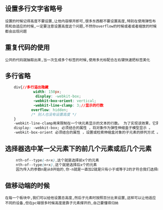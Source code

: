 ## 设置多行文字省略号
    设置的时候记得高度不要设置,让他内容撑开即可,很多东西都不要设置高度,特别在使用弹性布局和自适应的时候,一定要注意设置高度这个问题,不然你overflow的时候或者或者缩放的时候都会出现问题
## 重复代码的使用
    公共的代码就抽取出来,当一次生成多个标签的时候,使用多光标配合左右键快速把标签美化
## 多行省略
```css
    div{//多行溢出隐藏
             width: 150px;
              display: -webkit-box;
             -webkit-box-orient: vertical;
             -webkit-line-clamp: 3;//显示的行数
            overflow: hidden;
            /* 别人也没有设置高度 */
    }
    -webkit-line-clamp用来限制在一个块元素显示的文本的行数。 为了实现该效果，它需要组合其他的WebKit属性。常见结合属性：
    display: -webkit-box; 必须结合的属性 ，将对象作为弹性伸缩盒子模型显示 。
    -webkit-box-orient 必须结合的属性 ，设置或检索伸缩盒对象的子元素的排列方式 。
```
## 选择器选中某一父元素下的前几个元素或后几个元素
```css
     nth-of--type(-n+x),这个就是选择前x个的元素
     nth-of--type(n+x),这个就是选择后x个的元素
     因为传入的参数n是从0开始的,你-n就是一直加2就是只有小于或等于2的才符合我们选择的范围,大于也是这个道理
```
## 做移动端的时候
    在每一个板块中,我们可以给他设置总高度,然后子元素时按照百分比来设置,这样可以让他适应不同的设备,但在pc端很多时候高度是靠子元素撑开的,自己要懂得归纳